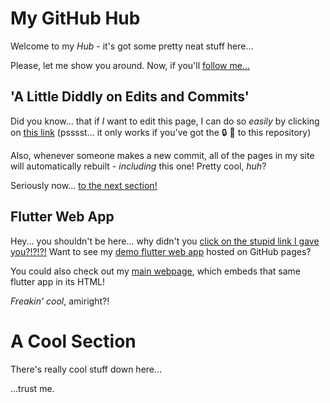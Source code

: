 # My GitHub Hub 

Welcome to my *Hub* - it's got some pretty neat stuff here...

Please, let me show you around. Now, if you'll [follow me...](https://github.com/TheGreatBabushka/#a-cool-section)

## 'A Little Diddly on Edits and Commits'

Did you know... that if *I* want to edit this page, I can do so *easily* by clicking on [this link](https://github.com/TheGreatBabushka/TheGreatBabushka/edit/main/README.md)
(psssst... it only works if you've got the :lock: :key: to this repository)

Also, whenever someone makes a new commit, all of the pages in my site will automatically rebuilt - *including* this one! Pretty cool, _huh_? 

Seriously now... [to the next section!](https://github.com/TheGreatBabushka/TheGreatBabushka/main/README.md)


## Flutter Web App
Hey... you shouldn't be here... why didn't you [click on the stupid link I gave you?!?!?!](https://github.com/TheGreatBabushka/TheGreatBabushka/main/README.md)
Want to see my [demo flutter web app](https://thegreatbabushka.github.io/TheGreatBabushka) hosted on GitHub pages?


You could also check out my [main webpage](https://thegreatbabushka.github.io/#/), which embeds that same flutter app in its HTML!


_Freakin' cool_, amiright?!

# A Cool Section
There's really cool stuff down here...

...trust me.
